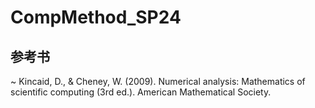 # CompMethod_SP24
## 参考书
~ Kincaid, D., & Cheney, W. (2009). Numerical analysis: Mathematics of scientific computing (3rd ed.). American Mathematical Society.
